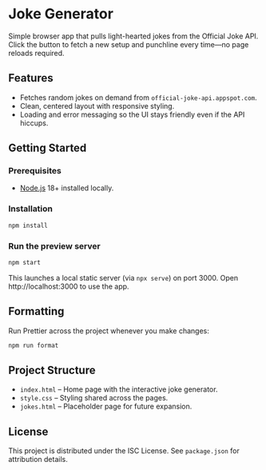 # Joke Generator

Simple browser app that pulls light-hearted jokes from the Official Joke API. Click the button to fetch a new setup and punchline every time—no page reloads required.

## Features
- Fetches random jokes on demand from `official-joke-api.appspot.com`.
- Clean, centered layout with responsive styling.
- Loading and error messaging so the UI stays friendly even if the API hiccups.

## Getting Started

### Prerequisites
- [Node.js](https://nodejs.org/) 18+ installed locally.

### Installation
```bash
npm install
```

### Run the preview server
```bash
npm start
```
This launches a local static server (via `npx serve`) on port 3000. Open http://localhost:3000 to use the app.

## Formatting
Run Prettier across the project whenever you make changes:
```bash
npm run format
```

## Project Structure
- `index.html` – Home page with the interactive joke generator.
- `style.css` – Styling shared across the pages.
- `jokes.html` – Placeholder page for future expansion.

## License
This project is distributed under the ISC License. See `package.json` for attribution details.
